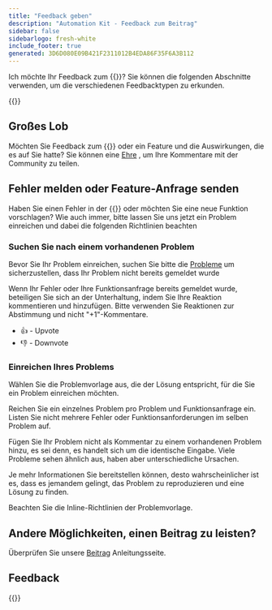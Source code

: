 ```yaml
---
title: "Feedback geben"
description: "Automation Kit - Feedback zum Beitrag"
sidebar: false
sidebarlogo: fresh-white
include_footer: true
generated: 3D6D080E09B421F2311012B4EDA86F35F6A3B112
---
```


Ich möchte Ihr Feedback zum {{<product-name>}}? Sie können die folgenden Abschnitte verwenden, um die verschiedenen Feedbacktypen zu erkunden.

{{<toc>}}

## Großes Lob

Möchten Sie Feedback zum {{<product-name>}} oder ein Feature und die Auswirkungen, die es auf Sie hatte? Sie können eine [Ehre](https://github.com/microsoft/powercat-automation-kit/issues/new?assignees=&labels=automation-kit%2Ckudos&template=4-automation-kit-kudos.yml&title=%5BAutomation+Kit+-+Kudos%5D+Your+summary) , um Ihre Kommentare mit der Community zu teilen.

## Fehler melden oder Feature-Anfrage senden

Haben Sie einen Fehler in der {{<product-name>}} oder möchten Sie eine neue Funktion vorschlagen? Wie auch immer, bitte lassen Sie uns jetzt ein Problem einreichen und dabei die folgenden Richtlinien beachten

### Suchen Sie nach einem vorhandenen Problem

Bevor Sie Ihr Problem einreichen, suchen Sie bitte die [Probleme](https://github.com/microsoft/automation-kit/issues) um sicherzustellen, dass Ihr Problem nicht bereits gemeldet wurde

Wenn Ihr Fehler oder Ihre Funktionsanfrage bereits gemeldet wurde, beteiligen Sie sich an der Unterhaltung, indem Sie Ihre Reaktion kommentieren und hinzufügen. Bitte verwenden Sie Reaktionen zur Abstimmung und nicht "+1"-Kommentare.

- 👍 - Upvote
- 👎 - Downvote

### Einreichen Ihres Problems

Wählen Sie die Problemvorlage aus, die der Lösung entspricht, für die Sie ein Problem einreichen möchten.

Reichen Sie ein einzelnes Problem pro Problem und Funktionsanfrage ein. Listen Sie nicht mehrere Fehler oder Funktionsanforderungen im selben Problem auf.

Fügen Sie Ihr Problem nicht als Kommentar zu einem vorhandenen Problem hinzu, es sei denn, es handelt sich um die identische Eingabe. Viele Probleme sehen ähnlich aus, haben aber unterschiedliche Ursachen.

Je mehr Informationen Sie bereitstellen können, desto wahrscheinlicher ist es, dass es jemandem gelingt, das Problem zu reproduzieren und eine Lösung zu finden.

Beachten Sie die Inline-Richtlinien der Problemvorlage.

## Andere Möglichkeiten, einen Beitrag zu leisten?

Überprüfen Sie unsere [Beitrag](/de/contribution) Anleitungsseite.

## Feedback

{{<questions name="/content/de/contribution/feedback.json" completed="Vielen Dank für Ihr Feedback" shownavigationbuttons="false" locale="de">}}
